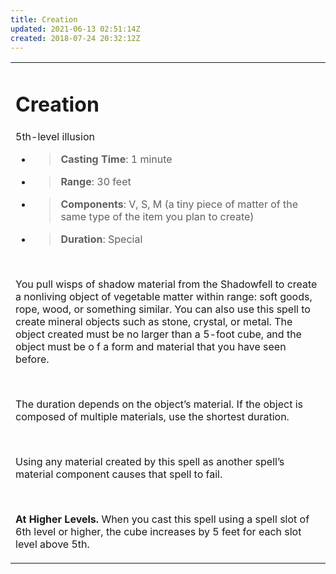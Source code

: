 ```yaml
---
title: Creation
updated: 2021-06-13 02:51:14Z
created: 2018-07-24 20:32:12Z
---
```


<table><tbody><tr class="odd"><td><h1 id="creation"><strong>Creation</strong></h1><p>5th-level illusion</p><ul><li><blockquote><p><strong>Casting Time</strong>: 1 minute</p></blockquote></li><li><blockquote><p><strong>Range</strong>: 30 feet</p></blockquote></li><li><blockquote><p><strong>Components</strong>: V, S, M (a tiny piece of matter of the same type of the item you plan to create)</p></blockquote></li><li><blockquote><p><strong>Duration</strong>: Special</p></blockquote></li></ul><p> </p><p>You pull wisps of shadow material from the Shadowfell to create a nonliving object of vegetable matter within range: soft goods, rope, wood, or something similar. You can also use this spell to create mineral objects such as stone, crystal, or metal. The object created must be no larger than a 5-foot cube, and the object must be o f a form and material that you have seen before.</p><p> </p><p>The duration depends on the object’s material. If the object is composed of multiple materials, use the shortest duration.</p><p> </p><p>Using any material created by this spell as another spell’s material component causes that spell to fail.</p><p> </p><p><strong>At Higher Levels.</strong> When you cast this spell using a spell slot of 6th level or higher, the cube increases by 5 feet for each slot level above 5th.</p></td></tr></tbody></table>